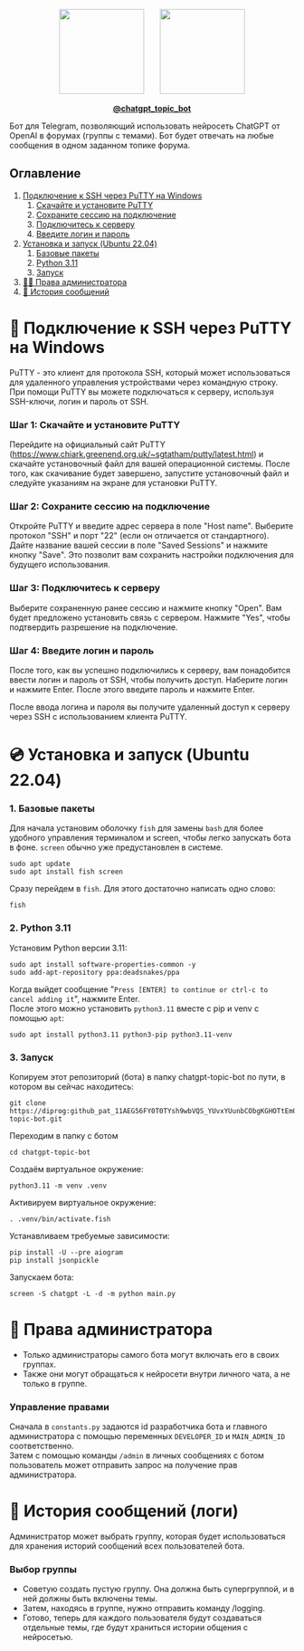 <p align="center">
  <img src="https://user-images.githubusercontent.com/49933115/139837223-bf23d3a9-4638-4e17-994a-ac8678d5f517.png" width="150">
  &nbsp;&nbsp;&nbsp;&nbsp;&nbsp;
  <img src="https://freelogopng.com/images/all_img/1681039084chatgpt-icon.png" width="150">
</p>
<p align="center">
  <b><a href="https://t.me/chatgpt_topic_bot/">@chatgpt_topic_bot</a></b>
</p>
Бот для Telegram, позволяющий использовать нейросеть ChatGPT от OpenAI в форумах (группы с темами).
Бот будет отвечать на любые сообщения в одном заданном топике форума.

## Оглавление

1. [Подключение к SSH через PuTTY на Windows](#electric_plug-подключение-к-ssh-через-putty-на-windows)
    1. [Скачайте и установите PuTTY](#шаг-1-скачайте-и-установите-putty)
    2. [Сохраните сессию на подключение](#шаг-2-сохраните-сессию-на-подключение)
    3. [Подключитесь к серверу](#шаг-3-подключитесь-к-серверу)
    4. [Введите логин и пароль](#шаг-4-введите-логин-и-пароль)
2. [Установка и запуск (Ubuntu 22.04)](#cd-установка-и-запуск-ubuntu-2204)
    1. [Базовые пакеты](#1-базовые-пакеты)
    2. [Python 3.11](#2-python-311)
    3. [Запуск](#3-запуск)
3. [👮‍♀️ Права администратора](#cop-права-администратора)
4. [💬 История сообщений](#speech_balloon-история-сообщений-логи)
# :electric_plug: Подключение к SSH через PuTTY на Windows

PuTTY - это клиент для протокола SSH, который может использоваться для удаленного управления устройствами через командную строку. При помощи PuTTY вы можете подключаться к серверу, используя SSH-ключи, логин и пароль от SSH.

### Шаг 1: Скачайте и установите PuTTY

Перейдите на официальный сайт PuTTY (https://www.chiark.greenend.org.uk/~sgtatham/putty/latest.html) и скачайте установочный файл для вашей операционной системы. После того, как скачивание будет завершено, запустите установочный файл и следуйте указаниям на экране для установки PuTTY.

### Шаг 2: Сохраните сессию на подключение

Откройте PuTTY и введите адрес сервера в поле "Host name". Выберите протокол "SSH" и порт "22" (если он отличается от стандартного). Дайте название вашей сессии в поле "Saved Sessions" и нажмите кнопку "Save". Это позволит вам сохранить настройки подключения для будущего использования.

### Шаг 3: Подключитесь к серверу

Выберите сохраненную ранее сессию и нажмите кнопку "Open". Вам будет предложено установить связь с сервером. Нажмите "Yes", чтобы подтвердить разрешение на подключение. 

### Шаг 4: Введите логин и пароль

После того, как вы успешно подключились к серверу, вам понадобится ввести логин и пароль от SSH, чтобы получить доступ. Наберите логин и нажмите Enter. После этого введите пароль и нажмите Enter.

После ввода логина и пароля вы получите удаленный доступ к серверу через SSH с использованием клиента PuTTY.

# :cd: Установка и запуск (Ubuntu 22.04)

### 1. Базовые пакеты
Для начала установим оболочку `fish` для замены `bash` для более удобного управления терминалом и screen, чтобы легко запускать бота в фоне.
`screen` обычно уже предустановлен в системе.
```
sudo apt update
sudo apt install fish screen
```
Сразу перейдем в `fish`. Для этого достаточно написать одно слово:
```
fish
```
### 2. Python 3.11
Установим Python версии 3.11:
```
sudo apt install software-properties-common -y
sudo add-apt-repository ppa:deadsnakes/ppa
```
Когда выйдет сообщение "`Press [ENTER] to continue or ctrl-c to cancel adding it`", нажмите Enter.</br>
После этого можно установить `python3.11` вместе с pip и venv с помощью `apt`:
```
sudo apt install python3.11 python3-pip python3.11-venv
```
### 3. Запуск
Копируем этот репозиторий (бота) в папку chatgpt-topic-bot по пути, в котором вы сейчас находитесь:
```
git clone https://diprog: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@github.com/diprog/chatgpt-topic-bot.git
```
Переходим в папку с ботом
```
cd chatgpt-topic-bot
```
Создаём виртуальное окружение:
```
python3.11 -m venv .venv
```
Активируем виртуальное окружение:
```
. .venv/bin/activate.fish
```
Устанавливаем требуемые зависимости:
```
pip install -U --pre aiogram
pip install jsonpickle
```
Запускаем бота:
```
screen -S chatgpt -L -d -m python main.py
```

# :cop: Права администратора
* Только администраторы самого бота могут включать его в своих группах.
* Также они могут обращаться к нейросети внутри личного чата, а не только в группе.
### Управление правами
Сначала в `constants.py` задаются id разработчика бота и главного администратора с помощью переменных `DEVELOPER_ID` и `MAIN_ADMIN_ID` соответственно.</br>
Затем с помощью команды `/admin` в личных сообщениях с ботом пользователь может отправить запрос на получение прав администратора.

# :speech_balloon: История сообщений (логи)
Администратор может выбрать группу, которая будет использоваться для хранения историй сообщений всех пользователей бота.
### Выбор группы
* Советую создать пустую группу. Она должна быть супергруппой, и в ней должны быть включены темы.
* Затем, находясь в группе, нужно отправить команду /logging.
* Готово, теперь для каждого пользователя будут создаваться отдельные темы, где будут храниться истории общения с нейросетью.
